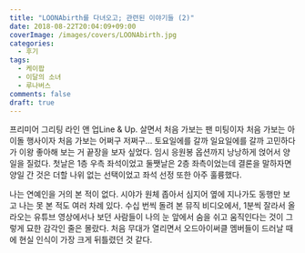 ```yaml
---
title: "LOONAbirth를 다녀오고; 관련된 이야기들 (2)"
date: 2018-08-22T20:04:09+09:00
coverImage: /images/covers/LOONAbirth.jpg
categories:
  - 후기
tags:
  - 케이팝
  - 이달의 소녀
  - 루나버스
comments: false
draft: true
---
```


 프리미어 그리팅 라인 앤 업<span class="ruby">Line & Up</span>. 살면서 처음 가보는 팬 미팅이자 처음 가보는 아이돌 행사이자 처음 가보는 어쩌구 저쩌구... 토요일에를 갈까 일요일에를 갈까 고민하다가 이왕 좋아해 보는 거 끝장을 보자 싶었다. 임시 응원봉 옵션까지 낭낭하게 얹어서 양일을 질렀다. 첫날은 1층 우측 좌석이었고 둘쨋날은 2층 좌측이었는데 결론을 말하자면 양일 간 것은 더할 나위 없는 선택이었고 좌석 선정 또한 아주 훌륭했다.

 나는 연예인을 거의 본 적이 없다. 시야가 원체 좁아서 심지어 옆에 지나가도 동행만 보고 나는 못 본 적도 여러 차례 있다. 수십 번씩 돌려 본 뮤직 비디오에서, 1분씩 잘라서 올라오는 유튜브 영상에서나 보던 사람들이 나의 눈 앞에서 숨을 쉬고 움직인다는 것이 그렇게 묘한 감각인 줄은 몰랐다. 처음 무대가 열리면서 오드아이써클 멤버들이 드러날 때에 현실 인식이 가장 크게 뒤틀렸던 것 같다.
